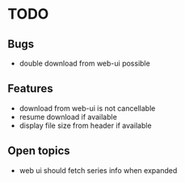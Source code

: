 # TODO
## Bugs
- double download from web-ui possible


## Features
- download from web-ui is not cancellable
- resume download if available
- display file size from header if available

## Open topics
- web ui should fetch series info when expanded
